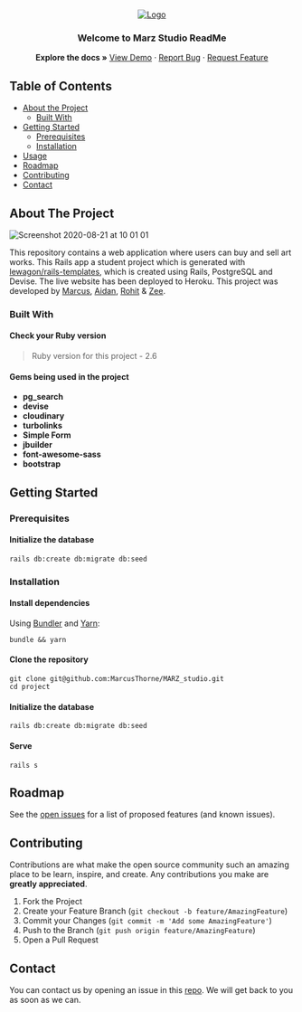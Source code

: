 <br />
<p align="center">
  <a href="https://github.com/MarcusThorne/MARZ_studio">
    <img src="https://user-images.githubusercontent.com/46029164/90869616-5fc89c80-e390-11ea-9414-5df692bed1cf.png" alt="Logo" >
  </a>

  <h3 align="center">Welcome to Marz Studio ReadMe</h3>

  <p align="center">
    <strong>Explore the docs »</strong>
    <a href="https://marzstudio.herokuapp.com/">View Demo</a>
    ·
    <a href="https://github.com/MarcusThorne/MARZ_studio/issues">Report Bug</a>
    ·
    <a href="https://github.com/MarcusThorne/MARZ_studio/issues">Request Feature</a>
  </p>
</p>

<!-- TABLE OF CONTENTS -->
## Table of Contents

* [About the Project](#about-the-project)
  * [Built With](#built-with)
* [Getting Started](#getting-started)
  * [Prerequisites](#prerequisites)
  * [Installation](#installation)
* [Usage](#usage)
* [Roadmap](#roadmap)
* [Contributing](#contributing)
* [Contact](#contact)

## About The Project

![Screenshot 2020-08-21 at 10 01 01](https://user-images.githubusercontent.com/46029164/90872979-4fff8700-e395-11ea-8bcd-179739797c10.png)

This repository contains a web application where users can buy and sell art works.
This Rails app a student project which is generated with [lewagon/rails-templates](https://github.com/lewagon/rails-templates),
which is created using Rails, PostgreSQL and Devise. The live website has been deployed to
Heroku. This project was developed by [Marcus](https://github.com/MarcusThorne),
[Aidan](https://github.com/Scotland05), [Rohit](https://github.com/Ritz2286) & [Zee](https://github.com/zeemai).

### Built With
#### Check your Ruby version
> Ruby version for this project - 2.6
#### Gems being used in the project
- **pg_search**
- **devise**
- **cloudinary**
- **turbolinks**
- **Simple Form**
- **jbuilder**
- **font-awesome-sass**
- **bootstrap**

## Getting Started

### Prerequisites

#### Initialize the database

```shell
rails db:create db:migrate db:seed
```

### Installation

#### Install dependencies

Using [Bundler](https://github.com/bundler/bundler) and [Yarn](https://github.com/yarnpkg/yarn):

```shell
bundle && yarn
```
#### Clone the repository

```shell
git clone git@github.com:MarcusThorne/MARZ_studio.git
cd project
```

#### Initialize the database

```shell
rails db:create db:migrate db:seed
```

#### Serve

```shell
rails s
```

<!-- ROADMAP -->
## Roadmap

See the [open issues](https://github.com/MarcusThorne/MARZ_studio/issues) for a list of proposed features (and known issues).


<!-- CONTRIBUTING -->
## Contributing

Contributions are what make the open source community such an amazing place to be learn, inspire, and create. Any contributions you make are **greatly appreciated**.

1. Fork the Project
2. Create your Feature Branch (`git checkout -b feature/AmazingFeature`)
3. Commit your Changes (`git commit -m 'Add some AmazingFeature'`)
4. Push to the Branch (`git push origin feature/AmazingFeature`)
5. Open a Pull Request


## Contact

You can contact us by opening an issue in this [repo](https://github.com/MarcusThorne/MARZ_studio/issues). We will get back to you as soon as we can.
